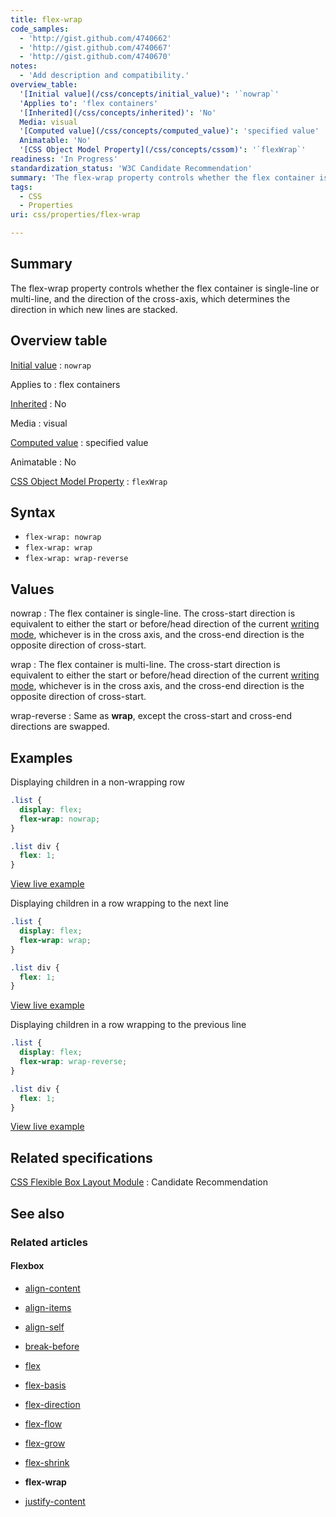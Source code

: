 ```yaml
---
title: flex-wrap
code_samples:
  - 'http://gist.github.com/4740662'
  - 'http://gist.github.com/4740667'
  - 'http://gist.github.com/4740670'
notes:
  - 'Add description and compatibility.'
overview_table:
  '[Initial value](/css/concepts/initial_value)': '`nowrap`'
  'Applies to': 'flex containers'
  '[Inherited](/css/concepts/inherited)': 'No'
  Media: visual
  '[Computed value](/css/concepts/computed_value)': 'specified value'
  Animatable: 'No'
  '[CSS Object Model Property](/css/concepts/cssom)': '`flexWrap`'
readiness: 'In Progress'
standardization_status: 'W3C Candidate Recommendation'
summary: 'The flex-wrap property controls whether the flex container is single-line or multi-line, and the direction of the cross-axis, which determines the direction in which new lines are stacked.'
tags:
  - CSS
  - Properties
uri: css/properties/flex-wrap

---
```

## <span>Summary</span>

The flex-wrap property controls whether the flex container is single-line or multi-line, and the direction of the cross-axis, which determines the direction in which new lines are stacked.

## <span>Overview table</span>

[Initial value](/css/concepts/initial_value)
:   `nowrap`

Applies to
:   flex containers

[Inherited](/css/concepts/inherited)
:   No

Media
:   visual

[Computed value](/css/concepts/computed_value)
:   specified value

Animatable
:   No

[CSS Object Model Property](/css/concepts/cssom)
:   `flexWrap`

## <span>Syntax</span>

-   `flex-wrap: nowrap`
-   `flex-wrap: wrap`
-   `flex-wrap: wrap-reverse`

## <span>Values</span>

nowrap
:   The flex container is single-line. The cross-start direction is equivalent to either the start or before/head direction of the current [writing mode](/css/properties/writing-mode), whichever is in the cross axis, and the cross-end direction is the opposite direction of cross-start.

wrap
:   The flex container is multi-line. The cross-start direction is equivalent to either the start or before/head direction of the current [writing mode](/css/properties/writing-mode), whichever is in the cross axis, and the cross-end direction is the opposite direction of cross-start.

wrap-reverse
:   Same as **wrap**, except the cross-start and cross-end directions are swapped.

## <span>Examples</span>

Displaying children in a non-wrapping row

``` css
.list {
  display: flex;
  flex-wrap: nowrap;
}

.list div {
  flex: 1;
}
```

[View live example](http://code.webplatform.org/gist/4740662)

Displaying children in a row wrapping to the next line

``` css
.list {
  display: flex;
  flex-wrap: wrap;
}

.list div {
  flex: 1;
}
```

[View live example](http://code.webplatform.org/gist/4740667)

Displaying children in a row wrapping to the previous line

``` css
.list {
  display: flex;
  flex-wrap: wrap-reverse;
}

.list div {
  flex: 1;
}
```

[View live example](http://code.webplatform.org/gist/4740670)

## <span>Related specifications</span>

[CSS Flexible Box Layout Module](http://www.w3.org/TR/css3-flexbox/#flex-wrap-property)
:   Candidate Recommendation

## <span>See also</span>

### <span>Related articles</span>

#### <span>Flexbox</span>

-   [align-content](/css/properties/align-content)

-   [align-items](/css/properties/align-items)

-   [align-self](/css/properties/align-self)

-   [break-before](/css/properties/break-before)

-   [flex](/css/properties/flex)

-   [flex-basis](/css/properties/flex-basis)

-   [flex-direction](/css/properties/flex-direction)

-   [flex-flow](/css/properties/flex-flow)

-   [flex-grow](/css/properties/flex-grow)

-   [flex-shrink](/css/properties/flex-shrink)

-   **flex-wrap**

-   [justify-content](/css/properties/justify-content)
